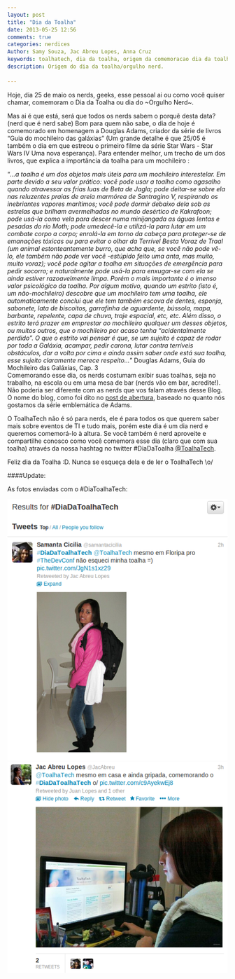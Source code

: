 ```yaml
---
layout: post
title: "Dia da Toalha"
date: 2013-05-25 12:56
comments: true
categories: nerdices
Author: Samy Souza, Jac Abreu Lopes, Anna Cruz
keywords: toalhatech, dia da toalha, origem da comemoracao dia da toalha, mochileiro das galaxias, Douglas Adams, DiaToalhaTech
description: Origem do dia da toalha/orgulho nerd.

---
```


Hoje, dia 25 de maio os nerds, geeks, esse pessoal ai ou como você quiser chamar, comemoram o Dia da Toalha ou dia do ~Orgulho Nerd~.

Mas ai é que está, será que todos os nerds sabem o porquê desta data? (nerd que é nerd sabe) Bom para quem não sabe, o dia de hoje é comemorado em homenagem a Douglas Adams, criador da série de livros “Guia do mochileiro das galáxias” (Um grande detalhe é que 25/05 é também o dia em que estreou o primeiro filme da <!-- more --> série Star Wars - Star Wars IV Uma nova esperança). Para entender melhor, um trecho de um dos livros, que explica a importância da toalha para um mochileiro :

“_...a toalha é um dos objetos mais úteis para um mochileiro interestelar. Em parte devido a seu valor prático: você pode usar a toalha como agasalho quando atravessar as frias luas de Beta de Jagla; pode deitar-se sobre ela nas reluzentes praias de areia marmórea de Santragino V, respirando os inebriantes vapores marítimos; você pode dormir debaixo dela sob as estrelas que brilham avermelhadas no mundo desértico de Kakrafoon; pode usá-la como vela para descer numa minijangada as águas lentas e pesadas do rio Moth; pode umedecê-la e utilizá-la para lutar em um combate corpo a corpo; enrolá-la em torno da cabeça para proteger-se de emanações tóxicas ou para evitar o olhar da Terrível Besta Voraz de Traal (um animal estonteantemente burro, que acha que, se você não pode vê-lo, ele também não pode ver você -estúpido feito uma anta, mas muito, muito voraz); você pode agitar a toalha em situações de emergência para pedir socorro; e naturalmente pode usá-la para enxugar-se com ela se ainda estiver razoavelmente limpa.
Porém o mais importante é o imenso valor psicológico da toalha. Por algum motivo, quando um estrito (isto é, um não-mochileiro) descobre que um mochileiro tem uma toalha, ele automaticamente conclui que ele tem também escova de dentes, esponja, sabonete, lata de biscoitos, garrafinha de aguardente, bússola, mapa, barbante, repelente, capa de chuva, traje espacial, etc, etc. Além disso, o estrito terá prazer em emprestar ao mochileiro qualquer um desses objetos, ou muitos outros, que o mochileiro por acaso tenha “acidentalmente perdido”. O que o estrito vai pensar é que, se um sujeito é capaz de rodar por toda a Galáxia, acampar, pedir carona, lutar contra terríveis obstáculos, dar a volta por cima e ainda assim saber onde está sua toalha, esse sujeito claramente merece respeito..._”
Douglas Adams, Guia do Mochileiro das Galáxias, Cap. 3  
Comemorando esse dia, os nerds costumam exibir suas toalhas, seja no trabalho, na escola ou em uma mesa de bar (nerds vão em bar, acredite!). Não poderia ser diferente com as nerds que vos falam através desse Blog. O nome do blog, como foi dito no [post de abertura](http://toalhatech.com/blog/2013/05/12/objetivo-do-toalhatech/), baseado no quanto nós gostamos da série emblemática de Adams.  

O ToalhaTech não é só para nerds, ele é para todos os que querem saber mais sobre eventos de TI e tudo mais, porém este dia é um dia nerd e queremos comemorá-lo à altura. Se você também é nerd aproveite e compartilhe conosco como você comemora esse dia (claro que com sua toalha) através da nossa hashtag no twitter #DiaDaToalha [@ToalhaTech](https://twitter.com/ToalhaTech).

Feliz dia da Toalha :D. Nunca se esqueça dela e de ler o ToalhaTech \o/

####Update:

As fotos enviadas com o #DiaToalhaTech:  

![Samanta Cicilia](/images/DiaDaToalha_SamantaCicilia_twitter.png)
![Jac Abreu Lopes](/images/DiaDaToalha_JacAbreu_twitter.png)

